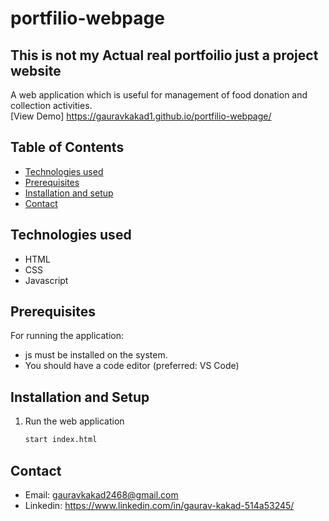 ﻿# portfilio-webpage
## This is not my Actual real portfoilio just a project website

A web application which is useful for management of food donation and collection activities.  
[View Demo] https://gauravkakad1.github.io/portfilio-webpage/


## Table of Contents

- [Technologies used](#technologies-used)
- [Prerequisites](#prerequisites)
- [Installation and setup](#installation-and-setup)
- [Contact](#contact)


## Technologies used

- HTML
- CSS
- Javascript


## Prerequisites

For running the application:

- js must be installed on the system.
- You should have a code editor (preferred: VS Code)

## Installation and Setup

1. Run the web application
   ```sh
   start index.html
   ```


## Contact

- Email: gauravkakad2468@gmail.com
- Linkedin: https://www.linkedin.com/in/gaurav-kakad-514a53245/
